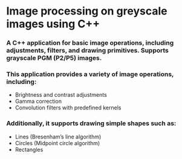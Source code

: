 # Image processing on greyscale images using C++
### A C++ application for basic image operations, including adjustments, filters, and drawing primitives. Supports grayscale PGM (P2/P5) images.
### This application provides a variety of image operations, including:
* Brightness and contrast adjustments
* Gamma correction
* Convolution filters with predefined kernels
### Additionally, it supports drawing simple shapes such as:
* Lines (Bresenham’s line algorithm)
* Circles (Midpoint circle algorithm)
* Rectangles
